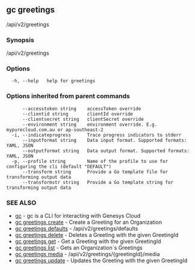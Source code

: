 ## gc greetings

/api/v2/greetings

### Synopsis

/api/v2/greetings

### Options

```
  -h, --help   help for greetings
```

### Options inherited from parent commands

```
      --accesstoken string    accessToken override
      --clientid string       clientId override
      --clientsecret string   clientSecret override
      --environment string    environment override. E.g. mypurecloud.com.au or ap-southeast-2
  -i, --indicateprogress      Trace progress indicators to stderr
      --inputformat string    Data input format. Supported formats: YAML, JSON
      --outputformat string   Data output format. Supported formats: YAML, JSON
  -p, --profile string        Name of the profile to use for configuring the cli (default "DEFAULT")
      --transform string      Provide a Go template file for transforming output data
      --transformstr string   Provide a Go template string for transforming output data
```

### SEE ALSO

* [gc](gc.html)	 - gc is a CLI for interacting with Genesys Cloud
* [gc greetings create](gc_greetings_create.html)	 - Create a Greeting for an Organization
* [gc greetings defaults](gc_greetings_defaults.html)	 - /api/v2/greetings/defaults
* [gc greetings delete](gc_greetings_delete.html)	 - Deletes a Greeting with the given GreetingId
* [gc greetings get](gc_greetings_get.html)	 - Get a Greeting with the given GreetingId
* [gc greetings list](gc_greetings_list.html)	 - Gets an Organization`s Greetings
* [gc greetings media](gc_greetings_media.html)	 - /api/v2/greetings/{greetingId}/media
* [gc greetings update](gc_greetings_update.html)	 - Updates the Greeting with the given GreetingId


